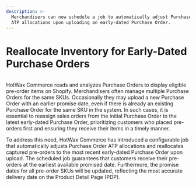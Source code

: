 ```yaml
---
description: >-
  Merchandisers can now schedule a job to automatically adjust Purchase Order
  ATP allocations upon uploading an early-dated Purchase Order.
---
```


# Reallocate Inventory for Early-Dated Purchase Orders

<figure><img src="https://www.hotwax.co/hubfs/Product%20Updates%20and%20Release%20Notes/2023/March%202023/Product%20Update/Featured%20Image/Reallocate%20Purchase%20Orders.png" alt=""><figcaption></figcaption></figure>

&#x20;

HotWax Commerce reads and analyzes Purchase Orders to display eligible pre-order items on Shopify. Merchandisers often manage multiple Purchase Orders for the same SKUs. Occasionally they may upload a new Purchase Order with an earlier promise date, even if there is already an existing Purchase Order for the same SKU in the system. In such cases, it is essential to reassign sales orders from the initial Purchase Order to the latest early-dated Purchase Order, prioritizing customers who placed pre-orders first and ensuring they receive their items in a timely manner.

To address this need, HotWax Commerce has introduced a configurable job that automatically adjusts Purchase Order ATP allocations and reallocates captured pre-orders to the most recent early-dated Purchase Order upon upload. The scheduled job guarantees that customers receive their pre-orders at the earliest available promised date. Furthermore, the promise dates for all pre-order SKUs will be updated, reflecting the most accurate delivery date on the Product Detail Page (PDP).
